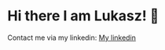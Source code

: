 # Hi there I am Lukasz! :tokyo_tower: 
 
Contact me via my linkedin:
[My linkedin](https://www.linkedin.com/in/lukaszkkoziel/)
